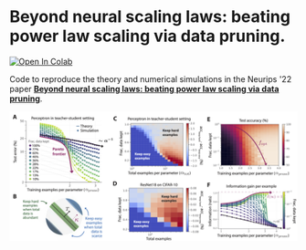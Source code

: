 # Beyond neural scaling laws: beating power law scaling via data pruning.  

[![Open In Colab](https://colab.research.google.com/assets/colab-badge.svg)](https://colab.research.google.com/drive/1in35C6jh7y_ynwuWLBmGOWAgmUgpl8dF?usp=sharing)

Code to reproduce the theory and numerical simulations in the Neurips '22 paper [**Beyond neural scaling laws: beating power law scaling via data pruning**](https://openreview.net/forum?id=UmvSlP-PyV). 


![fig 1](scaling_law_theory.png)
